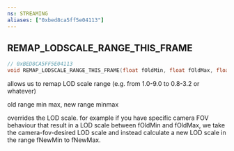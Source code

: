 ```yaml
---
ns: STREAMING
aliases: ["0xbed8ca5ff5e04113"]
---
```

## REMAP_LODSCALE_RANGE_THIS_FRAME

```c
// 0xBED8CA5FF5E04113
void REMAP_LODSCALE_RANGE_THIS_FRAME(float fOldMin, float fOldMax, float fNewMin, float fNewMax);
```

allows us to remap LOD scale range (e.g. from 1.0-9.0 to 0.8-3.2 or whatever)

old range min max, new range minmax

overrides the LOD scale. for example if you have specific camera FOV behaviour that result in a LOD scale between fOldMin and fOldMax, we take the camera-fov-desired LOD scale and instead calculate a new LOD scale in the range fNewMin to fNewMax.

